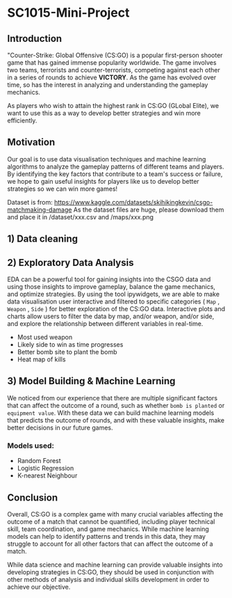 # SC1015-Mini-Project

## Introduction

"Counter-Strike: Global Offensive (CS:GO) is a popular first-person shooter game that has gained immense popularity worldwide. The game involves two teams, terrorists and counter-terrorists, competing against each other in a series of rounds to achieve **VICTORY**. As the game has evolved over time, so has the interest in analyzing and understanding the gameplay mechanics.

As players who wish to attain the highest rank in CS:GO (GLobal Elite), we want to use this as a way to develop better strategies and win more efficiently.

## Motivation

Our goal is to use data visualisation techniques and machine learning algorithms to analyze the gameplay patterns of different teams and players. By identifying the key factors that contribute to a team's success or failure, we hope to gain useful insights for players like us to develop better strategies so we can win more games!

Dataset is from: https://www.kaggle.com/datasets/skihikingkevin/csgo-matchmaking-damage
As the dataset files are huge, please download them and place it in /dataset/xxx.csv and /maps/xxx.png

## 1) Data cleaning

## 2) Exploratory Data Analysis
EDA can be a powerful tool for gaining insights into the CSGO data and using those insights to improve gameplay, balance the game mechanics, and optimize strategies.
By using the tool ipywidgets, we are able to make data visualisation user interactive and filtered to specific categories ( `Map` , `Weapon` , `Side` ) for better exploration of the CS:GO data. Interactive plots and charts allow users to filter the data by map, and/or weapon, and/or side, and explore the relationship between different variables in real-time.
  * Most used weapon
  * Likely side to win as time progresses
  * Better bomb site to plant the bomb
  * Heat map of kills

## 3) Model Building & Machine Learning

We noticed from our experience that there are multiple significant factors that can affect the outcome of a round, such as whether `bomb is planted` or `equipment value`. With these data we can build machine learning models that predicts the outcome of rounds, and with these valuable insights, make better decisions in our future games.
### Models used:
  * Random Forest
  * Logistic Regression
  * K-nearest Neighbour

## Conclusion

Overall, CS:GO is a complex game with many crucial variables affecting the outcome of a match that cannot be quantified, including player technical skill, team coordination, and game mechanics. While machine learning models can help to identify patterns and trends in this data, they may struggle to account for all other factors that can affect the outcome of a match.

While data science and machine learning can provide valuable insights into developing strategies in CS:GO, they should be used in conjunction with other methods of analysis and individual skills development in order to achieve our objective.
